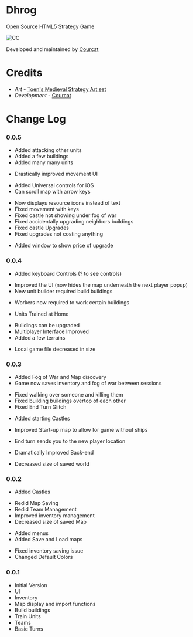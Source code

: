 # Dhrog
Open Source HTML5 Strategy Game

![CC](http://www.thelogofactory.com/wp-content/uploads/2006/03/attribution-non-commercial-creative-commons-license.png)

Developed and maintained by [Courcat](https://courcat.com)

# Credits
+ *Art* - [Toen's Medieval Strategy Art set](https://toen.itch.io/toens-medieval-strategy)
+ *Development* - [Courcat](https://github.com/courcat)

# Change Log

### 0.0.5
+ Added attacking other units
+ Added a few buildings
+ Added many many units
* Drastically improved movement UI
+ Added Universal controls for iOS
+ Can scroll map with arrow keys

* Now displays resource icons instead of text
* Fixed movement with keys
* Fixed castle not showing under fog of war
* Fixed accidentally upgrading neighbors buildings
* Fixed castle Upgrades
* Fixed upgrades not costing anything
+ Added window to show price of upgrade

### 0.0.4
+ Added keyboard Controls (? to see controls)
* Improved the UI  (now hides the map underneath the next player popup)
* New unit builder required build buildings
+ Workers now required to work certain buildings
* Units Trained at Home
+ Buildings can be upgraded
+ Multiplayer Interface Improved
+ Added a few terrains
* Local game file decreased in size

### 0.0.3
+ Added Fog of War and Map discovery
+ Game now saves inventory and fog of war between sessions
* Fixed walking over someone and killing them
* Fixed building buildings overtop of each other
* Fixed End Turn Glitch
+ Added starting Castles
* Improved Start-up map to allow for game without ships
* End turn sends you to the new player location

* Dramatically Improved Back-end
* Decreased size of saved world

### 0.0.2
+ Added Castles
* Redid Map Saving
* Redid Team Management
* Improved inventory management
* Decreased size of saved Map
+ Added menus
+ Added Save and Load maps
* Fixed inventory saving issue
* Changed Default Colors

### 0.0.1
+ Initial Version
+ UI
+ Inventory
+ Map display and import functions
+ Build buildings
+ Train Units
+ Teams
+ Basic Turns
